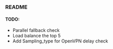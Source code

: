 ### README
#### TODO: 
- Parallel fallback check
- Load balance the top 5
- Add Sampling_type for OpenVPN delay check
